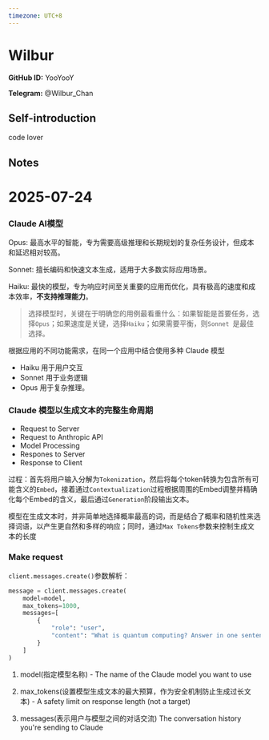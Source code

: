 ```yaml
---
timezone: UTC+8
---
```


# Wilbur

**GitHub ID:** YooYooY

**Telegram:** @Wilbur_Chan

## Self-introduction

code lover

## Notes

<!-- Content_START -->
# 2025-07-24

### Claude AI模型

Opus: 最高水平的智能，专为需要高级推理和长期规划的复杂任务设计，但成本和延迟相对较高。

Sonnet: 擅长编码和快速文本生成，适用于大多数实际应用场景。

Haiku: 最快的模型，专为响应时间至关重要的应用而优化，具有极高的速度和成本效率，**不支持推理能力**。

> 选择模型时，关键在于明确您的用例最看重什么：如果智能是首要任务，选择`Opus`；如果速度是关键，选择`Haiku`；如果需要平衡，则`Sonnet `是最佳选择。


根据应用的不同功能需求，在同一个应用中结合使用多种 Claude 模型

- Haiku 用于用户交互
- Sonnet 用于业务逻辑
- Opus 用于复杂推理。

### Claude 模型以生成文本的完整生命周期

- Request to Server
- Request to Anthropic API
- Model Processing
- Respones to Server
- Response to Client

过程：首先将用户输入分解为`Tokenization`，然后将每个token转换为包含所有可能含义的`Embed`，接着通过`Contextualization`过程根据周围的Embed调整并精确化每个Embed的含义，最后通过`Generation`阶段输出文本。

模型在生成文本时，并非简单地选择概率最高的词，而是结合了概率和随机性来选择词语，以产生更自然和多样的响应；同时，通过`Max Tokens`参数来控制生成文本的长度


### Make request

`client.messages.create()`参数解析：

```python
message = client.messages.create(
    model=model,
    max_tokens=1000,
    messages=[
        {
            "role": "user",
            "content": "What is quantum computing? Answer in one sentence"
        }
    ]
)
```

1. model(指定模型名称) - The name of the Claude model you want to use

2. max_tokens(设置模型生成文本的最大预算，作为安全机制防止生成过长文本) - A safety limit on response length (not a target)

3. messages(表示用户与模型之间的对话交流) The conversation history you're sending to Claude


<!-- Content_END -->
